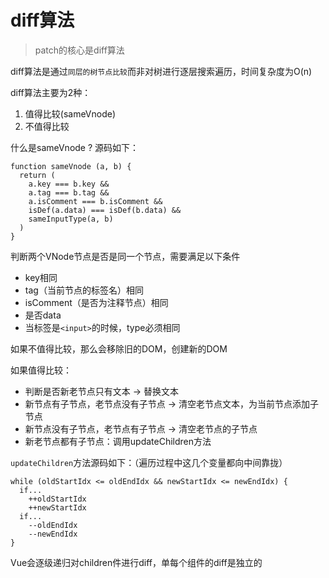 # diff算法

> patch的核心是diff算法

diff算法是通过`同层的树节点比较`而非对树进行逐层搜索遍历，时间复杂度为O(n)

diff算法主要为2种：
1. 值得比较(sameVnode)
2. 不值得比较

什么是sameVnode ? 源码如下：
```
function sameVnode (a, b) {
  return (
    a.key === b.key &&
    a.tag === b.tag &&
    a.isComment === b.isComment &&
    isDef(a.data) === isDef(b.data) &&
    sameInputType(a, b)
  )
}
```
判断两个VNode节点是否是同一个节点，需要满足以下条件
* key相同
* tag（当前节点的标签名）相同
* isComment（是否为注释节点）相同
* 是否data
* 当标签是`<input>`的时候，type必须相同


如果不值得比较，那么会移除旧的DOM，创建新的DOM

如果值得比较：
* 判断是否新老节点只有文本  -> 替换文本
* 新节点有子节点，老节点没有子节点  -> 清空老节点文本，为当前节点添加子节点
* 新节点没有子节点，老节点有子节点  -> 清空老节点的子节点
* 新老节点都有子节点：调用updateChildren方法

`updateChildren`方法源码如下：（遍历过程中这几个变量都向中间靠拢）
```
while (oldStartIdx <= oldEndIdx && newStartIdx <= newEndIdx) {
  if...
    ++oldStartIdx
    ++newStartIdx
  if...
    --oldEndIdx
    --newEndIdx
}
```
Vue会逐级递归对children件进行diff，单每个组件的diff是独立的


